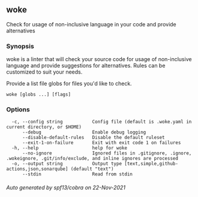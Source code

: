 <!-- markdownlint-disable -->
<!-- This page is autogenerated by cmd/docs/main.go. DO NOT EDIT! -->

## woke

Check for usage of non-inclusive language in your code and provide alternatives

### Synopsis


woke is a linter that will check your source code for usage of non-inclusive
language and provide suggestions for alternatives. Rules can be customized
to suit your needs.

Provide a list file globs for files you'd like to check.

```
woke [globs ...] [flags]
```

### Options

```
  -c, --config string           Config file (default is .woke.yaml in current directory, or $HOME)
      --debug                   Enable debug logging
      --disable-default-rules   Disable the default ruleset
      --exit-1-on-failure       Exit with exit code 1 on failures
  -h, --help                    help for woke
      --no-ignore               Ignored files in .gitignore, .ignore, .wokeignore, .git/info/exclude, and inline ignores are processed
  -o, --output string           Output type [text,simple,github-actions,json,sonarqube] (default "text")
      --stdin                   Read from stdin
```

###### Auto generated by spf13/cobra on 22-Nov-2021
